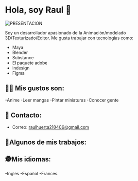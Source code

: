 # Hola, soy Raul 👋

![PRESENTACION](https://i.pinimg.com/originals/be/53/fc/be53fc5350400539c44b3bc7c2552fe9.gif)

Soy un desarrollador apasionado de la Animación/modelado 3D/Texturizado/Editor. Me gusta trabajar con tecnologías como:
- Maya
- Blender
- Substance
- El paquete adobe
- Indesign
- Figma

## 👨‍🚒 Mis gustos son:
-Anime
-Leer mangas
-Pintar miniaturas
-Conocer gente

## 🗿 Contacto:
- Correo: raulhuerta210406@gmail.com

## 🚀Algunos de mis trabajos:

## 🕵️Mis idiomas:
-Ingles
-Español
-Frances
